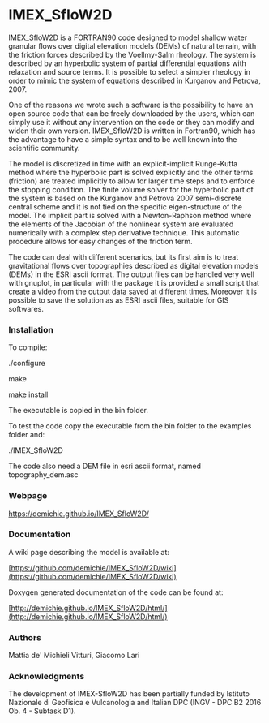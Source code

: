 # IMEX_SfloW2D

IMEX_SfloW2D is a FORTRAN90 code designed to model shallow water granular flows over digital elevation models (DEMs) of natural terrain, with the friction forces described by the Voellmy-Salm rheology. The system is described by an hyperbolic system of partial differential equations with relaxation and source terms. It is possible to select a simpler rheology in order to mimic the system of equations described in Kurganov and Petrova, 2007.

One of the reasons we wrote such a software is the possibility to have an open source code that can be freely downloaded by the users, which can simply use it without any intervention on the code or they can modify and widen their own version. IMEX_SfloW2D is written in Fortran90, which has the advantage to have a simple syntax and to be well known into the scientific community.

The model is discretized in time with an explicit-implicit Runge-Kutta method where the hyperbolic part is solved explicitly and the other terms (friction) are treated implicitly to allow for larger time steps and to enforce the stopping condition. The finite volume solver for the hyperbolic part of the system is based on the Kurganov and Petrova 2007 semi-discrete central scheme and it is not tied on the specific eigen-structure of the model. The implicit part is solved with a Newton-Raphson method where the elements of the Jacobian of the nonlinear system are evaluated numerically with a complex step derivative technique. This automatic procedure allows for easy changes of the friction term.

The code can deal with different scenarios, but its first aim is to treat gravitational flows over topographies described as digital elevation models (DEMs) in the ESRI ascii format. The output files can be handled very well with gnuplot, in particular with the package it is provided a small script that create a video from the output data saved at different times. Moreover it is possible to save the solution as as ESRI ascii files, suitable for GIS softwares.

### Installation

To compile:

./configure

make

make install



The executable is copied in the bin folder.

To test the code copy the executable from the bin folder to the examples folder and:

./IMEX_SfloW2D

The code also need a DEM file in esri ascii format, named topography_dem.asc

### Webpage

https://demichie.github.io/IMEX_SfloW2D/


### Documentation

A wiki page describing the model is available at:

[https://github.com/demichie/IMEX_SfloW2D/wiki](https://github.com/demichie/IMEX_SfloW2D/wiki) 

Doxygen generated documentation of the code can be found at:

[http://demichie.github.io/IMEX_SfloW2D/html/](http://demichie.github.io/IMEX_SfloW2D/html/) 


### Authors

Mattia de' Michieli Vitturi, Giacomo Lari

### Acknowledgments

The development of IMEX-SfloW2D has been partially funded by Istituto Nazionale di Geofisica e Vulcanologia and Italian DPC (INGV - DPC B2 2016 Ob. 4 - Subtask D1).
